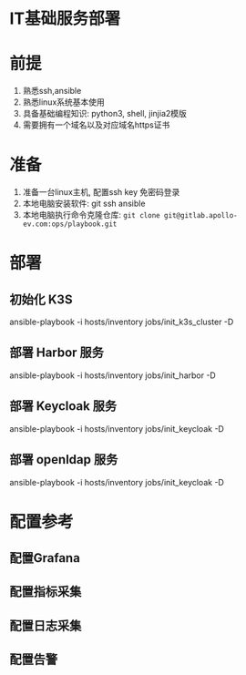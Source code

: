 # IT基础服务部署

# 前提

1. 熟悉ssh,ansible
2. 熟悉linux系统基本使用
3. 具备基础编程知识: python3, shell, jinjia2模版
4. 需要拥有一个域名以及对应域名https证书 

# 准备

1. 准备一台linux主机, 配置ssh key 免密码登录 
2. 本地电脑安装软件: git ssh ansible
2. 本地电脑执行命令克隆仓库: `git clone git@gitlab.apollo-ev.com:ops/playbook.git`
 
# 部署

## 初始化 K3S

ansible-playbook -i hosts/inventory jobs/init_k3s_cluster -D

## 部署 Harbor 服务

ansible-playbook -i hosts/inventory jobs/init_harbor -D

## 部署 Keycloak 服务

ansible-playbook -i hosts/inventory jobs/init_keycloak -D

## 部署 openldap 服务

ansible-playbook -i hosts/inventory jobs/init_keycloak -D


# 配置参考

## 配置Grafana
## 配置指标采集
## 配置日志采集
## 配置告警
